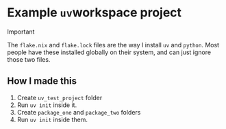 # Example `uv`workspace project

> [!IMPORTANT]
> The `flake.nix` and `flake.lock` files are the way I install `uv` and `python`. Most people have these installed globally on their system, and can just ignore those two files.

## How I made this

1. Create `uv_test_project` folder
2. Run `uv init` inside it.
3. Create `package_one` and `package_two` folders
4. Run `uv init` inside them.


